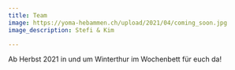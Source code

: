 ```yaml
---
title: Team
image: https://yoma-hebammen.ch/upload/2021/04/coming_soon.jpg
image_description: Stefi & Kim

---
```

Ab Herbst 2021 in und um Winterthur im Wochenbett für euch da!